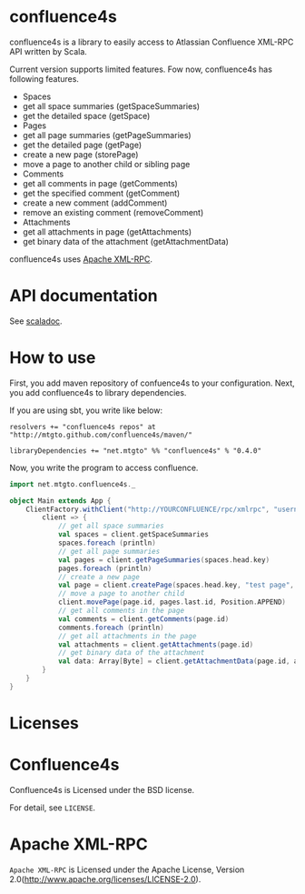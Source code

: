 confluence4s
========
confluence4s is a library to easily access to Atlassian Confluence XML-RPC API written by Scala.

Current version supports limited features.
Fow now, confluence4s has following features.

- Spaces
 - get all space summaries (getSpaceSummaries)
 - get the detailed space (getSpace)
- Pages
 - get all page summaries (getPageSummaries)
 - get the detailed page (getPage)
 - create a new page (storePage)
 - move a page to another child or sibling page
- Comments
 - get all comments in page (getComments)
 - get the specified comment (getComment)
 - create a new comment (addComment)
 - remove an existing comment (removeComment)
- Attachments
 - get all attachments in page (getAttachments)
 - get binary data of the attachment (getAttachmentData)

confluence4s uses [Apache XML-RPC](http://ws.apache.org/xmlrpc/index.html).

# API documentation
See [scaladoc](http://mtgto.github.com/confluence4s/api/index.html).

# How to use
First, you add maven repository of confuence4s to your configuration.
Next, you add confluence4s to library dependencies.

If you are using sbt, you write like below:

```
resolvers += "confluence4s repos" at "http://mtgto.github.com/confluence4s/maven/"

libraryDependencies += "net.mtgto" %% "confluence4s" % "0.4.0"
```

Now, you write the program to access confluence.

```scala
import net.mtgto.confluence4s._

object Main extends App {
	ClientFactory.withClient("http://YOURCONFLUENCE/rpc/xmlrpc", "username", "password") {
		client => {
			// get all space summaries
			val spaces = client.getSpaceSummaries
			spaces.foreach (println)
			// get all page summaries
			val pages = client.getPageSummaries(spaces.head.key)
			pages.foreach (println)
			// create a new page
			val page = client.createPage(spaces.head.key, "test page", "this is test", pages.head.id)
			// move a page to another child
			client.movePage(page.id, pages.last.id, Position.APPEND)
            // get all comments in the page
            val comments = client.getComments(page.id)
            comments.foreach (println)
            // get all attachments in the page
            val attachments = client.getAttachments(page.id)
            // get binary data of the attachment
            val data: Array[Byte] = client.getAttachmentData(page.id, attachments.head.fileName)
		}
	}
}
```

# Licenses
# Confluence4s
Confluence4s is Licensed under the BSD license.

For detail, see `LICENSE`.

# Apache XML-RPC
`Apache XML-RPC` is Licensed under the Apache License, Version 2.0(http://www.apache.org/licenses/LICENSE-2.0).
